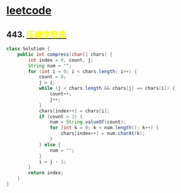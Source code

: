 # [leetcode](../leetcode.md)

## 443. [<font color=yellow>压缩字符串</font>](https://leetcode-cn.com/problems/string-compression)
```java
class Solution {
	public int compress(char[] chars) {
		int index = 0, count, j;
		String num = "";
		for (int i = 0; i < chars.length; i++) {
			count = 0;
			j = i;
			while (j < chars.length && chars[j] == chars[i]) {
				count++;
				j++;
			}
			chars[index++] = chars[i];
			if (count > 1) {
				num = String.valueOf(count);
				for (int k = 0; k < num.length(); k++) {
					chars[index++] = num.charAt(k);
				}
			} else {
				num = "";
			}
			i = j - 1;
		}
		return index;
	}
}
```